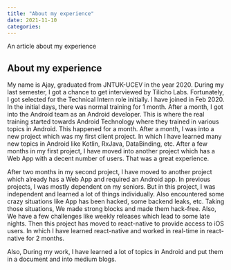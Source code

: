 ```yaml
---
title: "About my experience"
date: 2021-11-10
categories:
---
```


An article about my experience

## About my experience

My name is Ajay, graduated from JNTUK-UCEV in the year 2020. During my last semester, I got a chance to get interviewed by Tilicho Labs. Fortunately, I got selected for the Technical Intern role initially. I have joined in Feb 2020. In the initial days, there was normal training for 1 month. After a month, I got into the Android team as an Android developer. This is where the real training started towards Android Technology where they trained in various topics in Android. This happened for a month. After a month, I was into a new project which was my first client project. In which I have learned many new topics in Android like Kotlin, RxJava, DataBinding, etc. After a few months in my first project, I have moved into another project which has a Web App with a decent number of users. That was a great experience. 

After two months in my second project, I have moved to another project which already has a Web App and required an Android app. In previous projects, I was mostly dependent on my seniors. But in this project, I was independent and learned a lot of things individually. Also encountered some crazy situations like App has been hacked, some backend leaks, etc. Taking those situations, We made strong blocks and made them hack-free. Also, We have a few challenges like weekly releases which lead to some late nights. Then this project has moved to react-native to provide access to iOS users. In which I have learned react-native and worked in real-time in react-native for 2 months.

Also, During my work, I have learned a lot of topics in Android and put them in a document and into medium blogs.